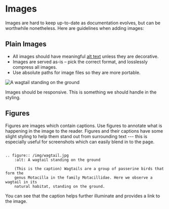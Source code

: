 # Images

Images are hard to keep up-to-date as documentation evolves, but can be worthwhile nonetheless. Here are guidelines when adding images:


## Plain Images

- All images should have meaningful [alt text](https://axesslab.com/alt-texts/) unless they are decorative.
- Images are served as-is – pick the correct format, and losslessly compress all images.
- Use absolute paths for image files so they are more portable.

![A wagtail standing on the ground](/img/wagtail.jpg)

Images should be responsive.
This is something we should handle in the styling.

## Figures

Figures are images which contain captions. Use figures to annotate what is
happening in the image to the reader. Figures and their captions have some
slight styling to help them stand out from surrounding text --- this is
especially useful for screenshots which can easily blend in to the page.

```eval_rst

.. figure:: /img/wagtail.jpg
    :alt: A wagtail standing on the ground

    (This is the caption) Wagtails are a group of passerine birds that form the
    genus Motacilla in the family Motacillidae. Here we observe a wagtail in its
    natural habitat, standing on the ground.
```

You can see that the caption helps further illuminate and provides a link to the
image.
